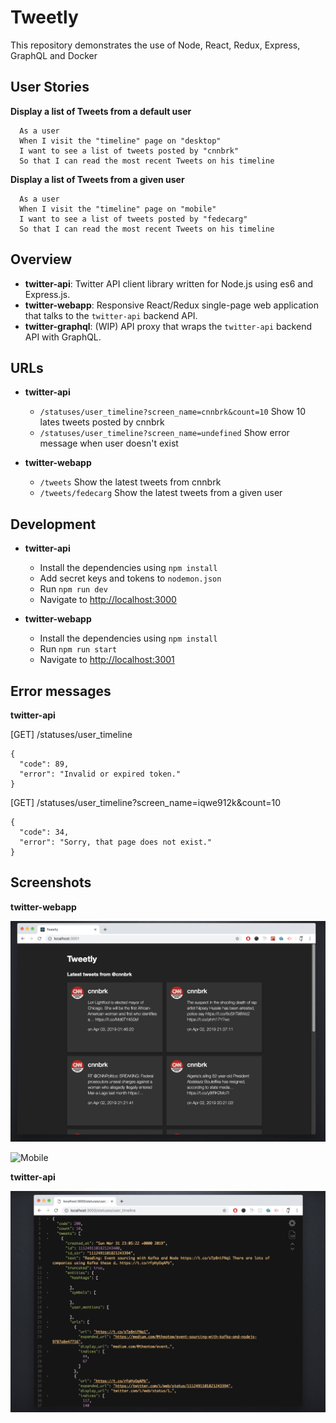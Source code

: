 # Tweetly

This repository demonstrates the use of Node, React, Redux, Express, GraphQL and Docker

## User Stories

**Display a list of Tweets from a default user**
```
  As a user
  When I visit the "timeline" page on "desktop"
  I want to see a list of tweets posted by "cnnbrk"
  So that I can read the most recent Tweets on his timeline
```
**Display a list of Tweets from a given user**
```
  As a user
  When I visit the "timeline" page on "mobile"
  I want to see a list of tweets posted by "fedecarg"
  So that I can read the most recent Tweets on his timeline
```

## Overview

* **twitter-api**: Twitter API client library written for Node.js using es6 and Express.js.
* **twitter-webapp**: Responsive React/Redux single-page web application that talks to the `twitter-api` backend API.
* **twitter-graphql**: (WIP) API proxy that wraps the `twitter-api` backend API with GraphQL.

## URLs

* **twitter-api**
  - `/statuses/user_timeline?screen_name=cnnbrk&count=10` Show 10 lates tweets posted by cnnbrk
  - `/statuses/user_timeline?screen_name=undefined` Show error message when user doesn't exist

* **twitter-webapp**
  - `/tweets` Show the latest tweets from cnnbrk
  - `/tweets/fedecarg` Show the latest tweets from a given user

## Development

* **twitter-api**
  - Install the dependencies using `npm install`
  - Add secret keys and tokens to `nodemon.json`
  - Run `npm run dev`
  - Navigate to [http://localhost:3000](http://localhost:3000)

* **twitter-webapp**
  - Install the dependencies using `npm install`
  - Run `npm run start`
  - Navigate to [http://localhost:3001](http://localhost:3001)

## Error messages

**twitter-api**

[GET] /statuses/user_timeline
```
{
  "code": 89,
  "error": "Invalid or expired token."
}
```
[GET] /statuses/user_timeline?screen_name=iqwe912k&count=10
```
{
  "code": 34,
  "error": "Sorry, that page does not exist."
}
```

## Screenshots

**twitter-webapp**

![Desktop](https://raw.githubusercontent.com/fedecarg/tweetly/master/screenshot01.png)

![Mobile](https://raw.githubusercontent.com/fedecarg/tweetly/master/screenshot02.png)

**twitter-api**

![Backend API](https://raw.githubusercontent.com/fedecarg/tweetly/master/screenshot03.png)
